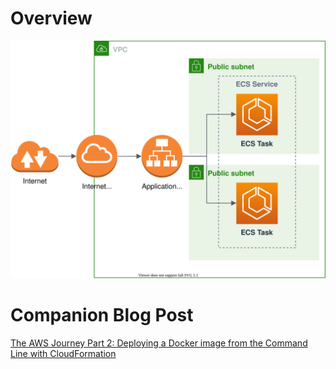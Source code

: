 # Overview

![ECS in two public subnets](ecs-in-two-public-subnets.svg)

# Companion Blog Post

[The AWS Journey Part 2: Deploying a Docker image from the Command Line with CloudFormation](https://reflectoring.io/aws-cloudformation-deploy-docker-image/)

